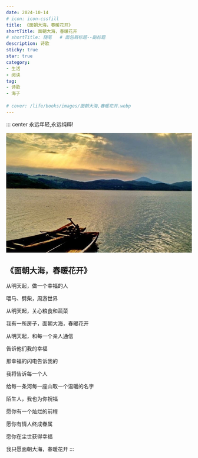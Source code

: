 ```yaml
---
date: 2024-10-14
# icon: icon-cssfill
title: 《面朝大海，春暖花开》
shortTitle: 面朝大海，春暖花开
# shortTitle: 随笔   # 面包屑标题--副标题
description: 诗歌
sticky: true
star: true
category:
- 生活
- 阅读
tag:
- 诗歌
- 海子

# cover: /life/books/images/面朝大海,春暖花开.webp
---
```


::: center
永远年轻,永远纯粹!
<!-- more -->

![](./images/面朝大海,春暖花开.webp)
## 《面朝大海，春暖花开》

从明天起，做一个幸福的人

喂马、劈柴，周游世界

从明天起，关心粮食和蔬菜

我有一所房子，面朝大海，春暖花开

从明天起，和每一个亲人通信

告诉他们我的幸福

那幸福的闪电告诉我的

我将告诉每一个人

给每一条河每一座山取一个温暖的名字

陌生人，我也为你祝福

愿你有一个灿烂的前程

愿你有情人终成眷属

愿你在尘世获得幸福

我只愿面朝大海，春暖花开
:::

